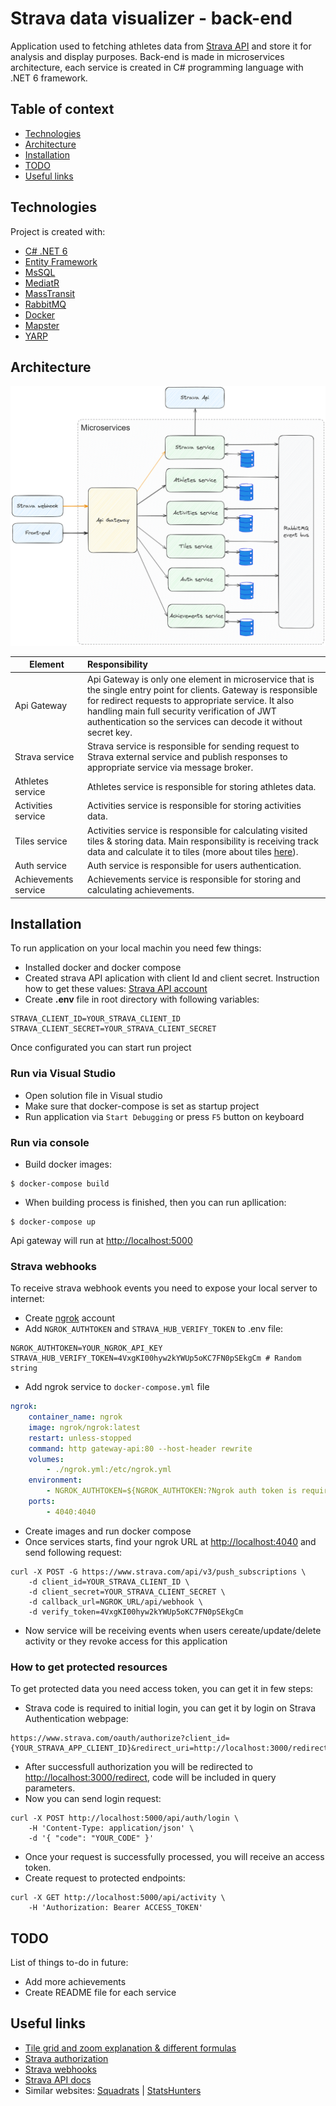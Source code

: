 # Strava data visualizer - back-end

Application used to fetching athletes data from [Strava API](https://developers.strava.com/) and store it for analysis and display purposes. Back-end is made in microservices architecture, each service is created in C# programming language with .NET 6 framework.

## Table of context

- [Technologies](#technologies)
- [Architecture](#architecture)
- [Installation](#installation)
- [TODO](#todo)
- [Useful links](#useful-links)

## Technologies

Project is created with:

- [C# .NET 6](https://learn.microsoft.com/en-us/aspnet/core/fundamentals/apis?view=aspnetcore-6.0)
- [Entity Framework](https://learn.microsoft.com/en-us/ef/)
- [MsSQL](https://learn.microsoft.com/en-us/sql/?view=sql-server-ver16)
- [MediatR](https://github.com/jbogard/MediatR)
- [MassTransit](https://masstransit.io/documentation/concepts)
- [RabbitMQ](https://www.rabbitmq.com/docs)
- [Docker](https://docs.docker.com/)
- [Mapster](https://github.com/MapsterMapper/Mapster)
- [YARP](https://microsoft.github.io/reverse-proxy/)

## Architecture

![microservices architecture](docs/images/architecture.png)

| Element | Responsibility |
| ------- | :------------- |
| Api Gateway           | Api Gateway is only one element in microservice that is the single entry point for clients. Gateway is responsible for redirect requests to appropriate service. It also handling main full security verification of JWT authentication so the services can decode it without secret key. |
| Strava service        | Strava service is responsible for sending request to Strava external service and publish responses to appropriate service via message broker. |
| Athletes service      | Athletes service is responsible for storing athletes data. |
| Activities service    | Activities service is responsible for storing activities data. |
| Tiles service         | Activities service is responsible for calculating visited tiles & storing data. Main responsibility is receiving track data and calculate it to tiles (more about tiles [here](https://developer.tomtom.com/map-display-api/documentation/zoom-levels-and-tile-grid)). |
| Auth service          | Auth service is responsible for users authentication. |
| Achievements service  | Achievements service is responsible for storing and calculating achievements. |

## Installation

To run application on your local machin you need few things:
- Installed docker and docker compose
- Created strava API aplication with client Id and client secret. Instruction how to get these values: [Strava API account](https://developers.strava.com/docs/getting-started/#account)
- Create __.env__ file in root directory with following variables:

```shell
STRAVA_CLIENT_ID=YOUR_STRAVA_CLIENT_ID
STRAVA_CLIENT_SECRET=YOUR_STRAVA_CLIENT_SECRET
```
Once configurated you can start run project

### Run via Visual Studio

- Open solution file in Visual studio
- Make sure that docker-compose is set as startup project
- Run application via `Start Debugging` or press `F5` button on keyboard

### Run via console

- Build docker images:

```console
$ docker-compose build
```

- When building process is finished, then you can run apllication:

```console
$ docker-compose up
```

Api gateway will run at <http://localhost:5000>

### Strava webhooks

To receive strava webhook events you need to expose your local server to internet:

- Create [ngrok](https://dashboard.ngrok.com/) account
- Add `NGROK_AUTHTOKEN` and `STRAVA_HUB_VERIFY_TOKEN` to .env file:

```shell
NGROK_AUTHTOKEN=YOUR_NGROK_API_KEY
STRAVA_HUB_VERIFY_TOKEN=4VxgKI00hyw2kYWUp5oKC7FN0pSEkgCm # Random string
```

- Add ngrok service to `docker-compose.yml` file

```yaml
ngrok:
    container_name: ngrok
    image: ngrok/ngrok:latest
    restart: unless-stopped
    command: http gateway-api:80 --host-header rewrite
    volumes:
        - ./ngrok.yml:/etc/ngrok.yml
    environment:
        - NGROK_AUTHTOKEN=${NGROK_AUTHTOKEN:?Ngrok auth token is required. Add it to .env file.}
    ports:
        - 4040:4040
```

- Create images and run docker compose
- Once services starts, find your ngrok URL at <http://localhost:4040> and send following request:

```curl
curl -X POST -G https://www.strava.com/api/v3/push_subscriptions \
    -d client_id=YOUR_STRAVA_CLIENT_ID \
    -d client_secret=YOUR_STRAVA_CLIENT_SECRET \
    -d callback_url=NGROK_URL/api/webhook \
    -d verify_token=4VxgKI00hyw2kYWUp5oKC7FN0pSEkgCm
```

- Now service will be receiving events when users cereate/update/delete activity or they revoke access for this application

### How to get protected resources

To get protected data you need access token, you can get it in few steps:

- Strava code is required to initial login, you can get it by login on Strava Authentication webpage:

```
https://www.strava.com/oauth/authorize?client_id={YOUR_STRAVA_APP_CLIENT_ID}&redirect_uri=http://localhost:3000/redirect&response_type=code&approval_prompt=auto&scope=read,activity:read,activity:read_all
```

- After successfull authorization you will be redirected to <http://localhost:3000/redirect>, code will be included in query parameters.
- Now you can send login request:

```curl
curl -X POST http://localhost:5000/api/auth/login \
	-H 'Content-Type: application/json' \
	-d '{ "code": "YOUR_CODE" }'
```

- Once your request is successfully processed, you will receive an access token.
- Create request to protected endpoints:

```curl
curl -X GET http://localhost:5000/api/activity \
	-H 'Authorization: Bearer ACCESS_TOKEN'
```

## TODO

List of things to-do in future:

- Add more achievements
- Create README file for each service

## Useful links

- [Tile grid and zoom explanation & different formulas](https://developer.tomtom.com/map-display-api/documentation/zoom-levels-and-tile-grid)
- [Strava authorization](https://developers.strava.com/docs/authentication)
- [Strava webhooks](https://developers.strava.com/docs/webhooks)
- [Strava API docs](https://developers.strava.com/docs/reference)
- Similar websites: [Squadrats](https://squadrats.com) | [StatsHunters](https://www.statshunters.com/)